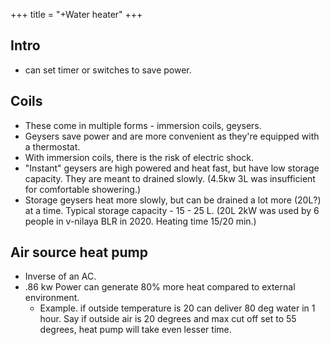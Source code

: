 +++
title = "+Water heater"
+++

## Intro
- can set timer or switches to save power.

## Coils
- These come in multiple forms - immersion coils, geysers.
- Geysers save power and are more convenient as they're equipped with a thermostat.
- With immersion coils, there is the risk of electric shock.
- "Instant" geysers are high powered and heat fast, but have low storage capacity. They are meant to drained slowly. (4.5kw 3L was insufficient for comfortable showering.)
- Storage geysers heat more slowly, but can be drained a lot more (20L?) at a time. Typical storage capacity - 15 - 25 L. (20L 2kW was used by 6 people in v-nilaya BLR in 2020. Heating time 15/20 min.)

## Air source heat pump
- Inverse of an AC.
- .86 kw Power can generate 80% more heat compared to external environment. 
  - Example. if outside temperature is 20 can deliver 80 deg water in 1 hour. Say if outside air is 20 degrees and max cut off set to 55 degrees, heat pump will take even lesser time.

